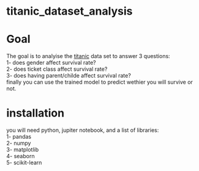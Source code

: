 # titanic_dataset_analysis

# Goal  
The goal is to analyise the [titanic](https://www.kaggle.com/c/titanic/data) data set to answer 3 questions:  
1- does gender affect survival rate?  
2- does ticket class affect survival rate?  
3- does having parent/childe affect survival rate?  
finally you can use the trained model to predict wethier you will survive or not.  
  
# installation  
you will need python, jupiter notebook, and a list of libraries:  
1- pandas  
2- numpy  
3- matplotlib  
4- seaborn  
5- scikit-learn  


